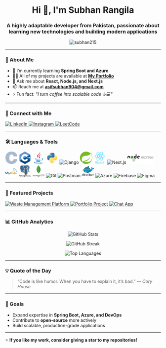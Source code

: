 <h1 align="center">Hi 👋, I'm Subhan Rangila</h1>
<h3 align="center">A highly adaptable developer from Pakistan, passionate about learning new technologies and building modern applications</h3>

<p align="center">
  <img src="https://komarev.com/ghpvc/?username=subhan215&label=Profile%20views&color=0e75b6&style=flat" alt="subhan215" />
</p>

---

### 🧠 About Me

- 🌱 I’m currently learning **Spring Boot and Azure**  
- 👨‍💻 All of my projects are available at [**My Portfolio**](https://subhan-rangila-portfolio.web.app/)  
- 💬 Ask me about **React, Node.js, and Next.js**  
- 📫 Reach me at **asifsubhan904@gmail.com**  
- ⚡ Fun fact: *"I turn coffee into scalable code ☕💻"*  

---

### 🤝 Connect with Me

<p align="left">
  <a href="https://linkedin.com/in/subhan215" target="_blank">
    <img src="https://img.shields.io/badge/LinkedIn-0077B5?style=for-the-badge&logo=linkedin&logoColor=white" alt="LinkedIn"/>
  </a>
  <a href="https://instagram.com/subhanrangila" target="_blank">
    <img src="https://img.shields.io/badge/Instagram-E4405F?style=for-the-badge&logo=instagram&logoColor=white" alt="Instagram"/>
  </a>
  <a href="https://www.leetcode.com/subhanrangila" target="_blank">
    <img src="https://img.shields.io/badge/LeetCode-FFA116?style=for-the-badge&logo=leetcode&logoColor=white" alt="LeetCode"/>
  </a>
</p>

---

### 🛠️ Languages & Tools

<p align="left">
  <!-- Programming Languages -->
  <img src="https://raw.githubusercontent.com/devicons/devicon/master/icons/c/c-original.svg" alt="C" width="40" height="40"/>
  <img src="https://raw.githubusercontent.com/devicons/devicon/master/icons/cplusplus/cplusplus-original.svg" alt="C++" width="40" height="40"/>
  <img src="https://raw.githubusercontent.com/devicons/devicon/master/icons/java/java-original.svg" alt="Java" width="40" height="40"/>
  <img src="https://raw.githubusercontent.com/devicons/devicon/master/icons/python/python-original.svg" alt="Python" width="40" height="40"/>

  <!-- Frameworks -->
  <img src="https://cdn.worldvectorlogo.com/logos/django.svg" alt="Django" width="40" height="40"/>
  <img src="https://raw.githubusercontent.com/devicons/devicon/master/icons/spring/spring-original.svg" alt="Spring Boot" width="40" height="40"/>
  <img src="https://raw.githubusercontent.com/devicons/devicon/master/icons/react/react-original-wordmark.svg" alt="React" width="40" height="40"/>
  <img src="https://cdn.worldvectorlogo.com/logos/nextjs-2.svg" alt="Next.js" width="40" height="40"/>
  <img src="https://raw.githubusercontent.com/devicons/devicon/master/icons/nodejs/nodejs-original-wordmark.svg" alt="Node.js" width="40" height="40"/>
  <img src="https://raw.githubusercontent.com/devicons/devicon/master/icons/express/express-original-wordmark.svg" alt="Express.js" width="40" height="40"/>

  <!-- Databases -->
  <img src="https://raw.githubusercontent.com/devicons/devicon/master/icons/mysql/mysql-original-wordmark.svg" alt="MySQL" width="40" height="40"/>
  <img src="https://raw.githubusercontent.com/devicons/devicon/master/icons/postgresql/postgresql-original-wordmark.svg" alt="PostgreSQL" width="40" height="40"/>
  <img src="https://raw.githubusercontent.com/devicons/devicon/master/icons/mongodb/mongodb-original-wordmark.svg" alt="MongoDB" width="40" height="40"/>

  <!-- Tools & Platforms -->
  <img src="https://www.vectorlogo.zone/logos/git-scm/git-scm-icon.svg" alt="Git" width="40" height="40"/>
  <img src="https://www.vectorlogo.zone/logos/getpostman/getpostman-icon.svg" alt="Postman" width="40" height="40"/>
  <img src="https://raw.githubusercontent.com/devicons/devicon/master/icons/docker/docker-original-wordmark.svg" alt="Docker" width="40" height="40"/>
  <img src="https://www.vectorlogo.zone/logos/microsoft_azure/microsoft_azure-icon.svg" alt="Azure" width="40" height="40"/>
  <img src="https://firebase.google.com/downloads/brand-guidelines/PNG/logo-vertical.png" alt="Firebase" width="40" height="40"/>
  <img src="https://www.vectorlogo.zone/logos/figma/figma-icon.svg" alt="Figma" width="40" height="40"/>
</p>

---

### 🚀 Featured Projects

<p align="left">
  <a href="https://github.com/subhan215/Enviro-Waste-and-Recycling-Solution">
    <img src="https://img.shields.io/badge/Waste%20Management%20Platform-Next.js%20%7C%20Node.js%20%7C%20PostgreSQL-blue?style=for-the-badge" alt="Waste Management Platform"/>
  </a>
  <a href="https://github.com/subhan215/portfolio">
    <img src="https://img.shields.io/badge/Portfolio-React%20%7C%20Firebase-green?style=for-the-badge" alt="Portfolio Project"/>
  </a>
  <a href="https://github.com/subhan215/chat-application">
    <img src="https://img.shields.io/badge/Chat%20App-React%20Native%20%7C%20Firebase-orange?style=for-the-badge" alt="Chat App"/>
  </a>
</p>

---

### 📊 GitHub Analytics

<p align="center">
  <img src="https://github-readme-stats.vercel.app/api?username=subhan215&show_icons=true&theme=radical" alt="GitHub Stats" />
</p>

<p align="center">
  <img src="https://github-readme-streak-stats.herokuapp.com/?user=subhan215&theme=radical" alt="GitHub Streak" />
</p>

<p align="center">
  <img src="https://github-readme-stats.vercel.app/api/top-langs/?username=subhan215&layout=compact&theme=radical" alt="Top Languages" />
</p>

---

### 💡 Quote of the Day

> “Code is like humor. When you have to explain it, it’s bad.” — *Cory House*

---

### 🎯 Goals

- Expand expertise in **Spring Boot, Azure, and DevOps**  
- Contribute to **open-source** more actively  
- Build scalable, production-grade applications  

---

⭐ **If you like my work, consider giving a star to my repositories!**
